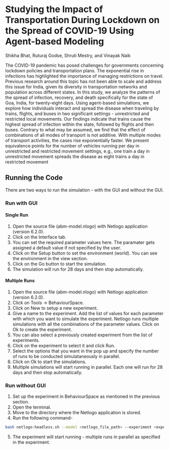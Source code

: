 # Studying the Impact of Transportation During Lockdown on the Spread of COVID-19 Using Agent-based Modeling
Shikha Bhat, Ruturaj Godse, Shruti Mestry, and Vinayak Naik

The COVID-19 pandemic has posed challenges for governments concerning lockdown policies and transportation plans. The exponential rise in infections has highlighted the importance of managing restrictions on travel. Previous research around this topic has not been able to scale and address this issue for India, given its diversity in transportation networks and population across different states. In this study, we analyze the patterns of the spread of infection, recovery, and death specifically for the state of Goa, India, for twenty-eight days. Using agent-based simulations, we explore how individuals interact and spread the disease when traveling by trains, flights, and buses in two significant settings - unrestricted and restricted local movements. Our findings indicate that trains cause the highest spread of infection within the state, followed by flights and then buses. Contrary to what may be assumed, we find that the effect of combinations of all modes of transport is not additive. With multiple modes of transport activities, the cases rise exponentially faster. We present equivalence points for the number of vehicles running per day in unrestricted and restricted movement settings, e.g., one train a day in unrestricted movement spreads the disease as eight trains a day in restricted movement

## Running the Code
There are two ways to run the simulation - with the GUI and without the GUI.
### Run with GUI
#### Single Run
1. Open the source file (abm-model.nlogo) with Netlogo application (version 6.2.0).
2. Click on the Interface tab.
3. You can set the required parameter values here. The paramater gets assigned a default value if not specified by the user.
4. Click on the Setup button to set the environment (world). You can see the environment in the view section.
5. Click on the Go button to start the simulation. 
6. The simulation will run for 28 days and then stop automatically.

#### Multiple Runs
1. Open the source file (abm-model.nlogo) with Netlogo application (version 6.2.0).
2. Click on Tools -> BehaviourSpace.
3. Click on New to setup a new experiment.
4. Give a name to the experiment. Add the list of values for each parameter with which you want to simulate the experiment. Netlogo runs multiple simulations with all the combinations of the parameter values. Click on Ok to create the experiment.
5. You can also select a previously created experiment from the list of experiments.
6. Click on the experiment to select it and click Run.
7. Select the options that you want in the pop up and specify the number of runs to be conducted simulataneously in parallel.
8. Click on Ok to start the simulations.
9. Multiple simulations will start running in parallel. Each one will run for 28 days and then stop automatically.


### Run without GUI
1. Set up the experiment in BehaviourSpace as mentioned in the previous section.
2. Open the terminal.
3. Move to the directory where the Netlogo application is stored.
4. Run the following command-
```sh
bash netlogo-headless.sh --model <netlogo_file_path> --experiment <experiment_name>
```
5. The experiment will start running - multiple runs in parallel as specified in the experiment.
